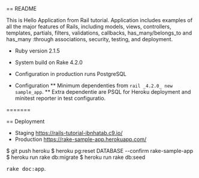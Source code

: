 == README

This is Hello Application from Rail tutorial.  Application includes
 examples of all the major features of Rails, including models, views,
 controllers, templates, partials, filters, validations, callbacks,
 has_many/belongs_to and has_many :through associations, security,
 testing, and deployment.


* Ruby version 2.1.5
* System build on Rake 4.2.0
* Configuration in production runs PostgreSQL

* Configuration
** Minimum dependenties from `rail _4.2.0_ new sample_app`.
** Extra dependentie are PSQL for Heroku deployment and
  minitest reporter in test configuratio.

=======

== Deployment
* Staging https://rails-tutorial-ibnhatab.c9.io/
* Production https://rake-sample-app.herokuapp.com/

$ git push heroku
$ heroku pg:reset DATABASE --confirm rake-sample-app
$ heroku run rake db:migrate
$ heroku run rake db:seed

<tt>rake doc:app</tt>.
